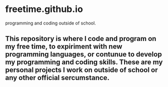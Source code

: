 # freetime.github.io
programming and coding outside of school.

## This repository is where I code and program on my free time, to expiriment with new programming languages, or contunue to develop my programming and coding skills. These are my personal projects I work on outside of school or any other official sercumstance.
